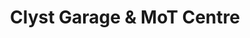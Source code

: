 ---
title: "Clyst Garage & MoT Centre"
url: /exeter/clyst-garage-und-mot-centre/
shop: Autowerkstatt
---